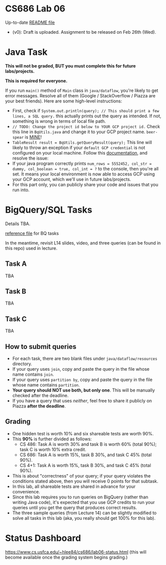 # CS686 Lab 06

Up-to-date [README file](https://github.com/cs-rocks/cs686-lectures/blob/master/labs/Lab06-README.md)

 - (v0): Draft is uploaded. Assignment to be released on Feb 26th (Wed).

# Java Task #
**This will not be graded, BUT you must complete this for future labs/projects.**

**This is required for everyone.**

If you run `main()` method of `Main` class in `java/dataflow`, you're likely to get error messages.
Resolve all of them (Google / StackOverflow / Piazza are your best friends).
Here are some high-level instructions:
 - First, check if `System.out.println(query); // This should print a few lines, a SQL query.` this actually prints out the query as intended. If not, something is wrong in terms of local file path.
 -  `// TODO: Change the project id below to YOUR GCP project id.` Check this line in `BqUtils.java` and change it to your GCP project name. `beer-spear` is [MINE](https://thumbs.worthpoint.com/zoom/images1/1/0717/16/disneyland-finding-nemo-hoodie_1_2c0d9cfab1ba050d1f79359e798d00ca.jpg "Mine")! 
 - `TableResult result = BqUtils.getQueryResult(query);` This line will likely to throw an exception if your `default GCP credential` is not configured on your local machine. Follow this [documentation](https://cloud.google.com/sdk/gcloud/reference/auth/application-default/login), and resolve the issue: 
 - If your java program correctly prints `num_rows = 5552452, col_str = dummy, col_boolean = true, col_int = ?` to the console, then you're all set. It means your local environment is now able to access GCP using your GCP account, which we'll use in future labs/projects. 
 - For this part only, you can publicly share your code and issues that you run into.


# BigQuery/SQL Tasks #

Details TBA.

[reference file](TBA) for BQ tasks

In the meantime, revisit L14 slides, video, and three queries (can be found in this repo) used in lecture.

## Task A ##
TBA

## Task B ##
TBA


## Task C ##
TBA
 
## How to submit queries ##
 - For each task, there are two blank files under `java/dataflow/resources` directory.
 - If your query uses `join`, copy and paste the query in the file whose name contains `join`.
 - If your query uses `partition by`, copy and paste the query in the file whose name contains `partition`.
 - **Your query should NOT use both, but only one**. This will be manually checked after the deadline.
 - If you have a query that uses *neither*, feel free to share it publicly on Piazza **after the deadline**.

## Grading ##
 - One hidden test is worth 10% and six shareable tests are worth 90%.
 - This **90%** is further divided as follows:
   - CS 486: Task A is worth 30% and task B is worth 60% (total 90%); task C is worth 10% extra credit.
   - CS 686: Task A is worth 15%, task B 30%, and task C 45% (total 90%).
   - CS 4+1: Task A is worth 15%, task B 30%, and task C 45% (total 90%).
 - This is about "correctness" of your query; if your query violates the conditions stated above, then you will receive 0 points for that subtask.
 - In this lab, all shareable tests are shared in advance for your convenience.
 - Since this lab requires you to run queries on BigQuery (rather than writing Java code), it's expected that you use GCP credits to run your queries until you get the query that produces correct results.
 - The three sample queries (from Lecture 14) can be slightly modified to solve all tasks in this lab (aka, you really should get 100% for this lab).

# Status Dashboard #
https://www.cs.usfca.edu/~hlee84/cs686/lab06-status.html (this will become available once the grading system begins grading.)
